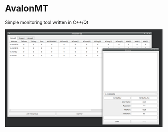 # AvalonMT
Simple monitoring tool written in C++/Qt

![alt tag](https://github.com/Alex20129/AvalonMT/blob/main/AvalonMT.png)
